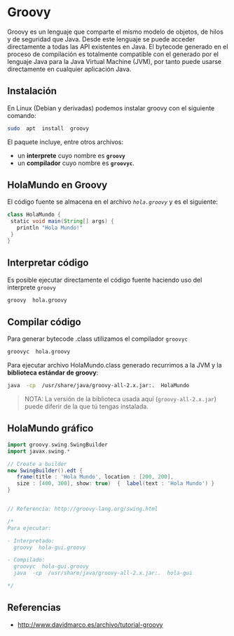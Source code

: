 # Groovy

Groovy es un lenguaje que comparte el mismo modelo de objetos, de hilos y de seguridad que Java. Desde este lenguaje se puede acceder directamente a todas las API existentes en Java. El bytecode generado en el proceso de compilación es totalmente compatible con el generado por el lenguaje Java para la Java Virtual Machine (JVM), por tanto puede usarse directamente en cualquier aplicación Java.

## Instalación

En Linux (Debian y derivadas) podemos instalar groovy con el siguiente comando:

```bash
sudo  apt  install  groovy
```

El paquete incluye, entre otros archivos: 

- un **interprete** cuyo nombre es **`groovy`**
- un **compilador** cuyo nombre es **`groovyc`**. 

## HolaMundo en Groovy

El código fuente se almacena en el archivo *`hola.groovy`* y es el siguiente:

```groovy
class HolaMundo {
 static void main(String[] args) {
   println "Hola Mundo!"
 }
}
```

## Interpretar código

Es posible ejecutar directamente el código fuente haciendo uso del interprete `groovy`

```bash
groovy  hola.groovy
```

## Compilar código

Para generar bytecode .class utilizamos el compilador `groovyc`

```bash
groovyc  hola.groovy
```

Para ejecutar archivo HolaMundo.class generado recurrimos a la JVM y la **biblioteca estándar de groovy**:

```bash
java  -cp  /usr/share/java/groovy-all-2.x.jar:.  HolaMundo
```

> NOTA: La versión de la biblioteca usada aquí (`groovy-all-2.x.jar`) puede diferir de la que tú tengas instalada.


## HolaMundo gráfico

```groovy
import groovy.swing.SwingBuilder 
import javax.swing.* 

// Create a builder 
new SwingBuilder().edt {
   frame(title : 'Hola Mundo', location : [200, 200], 
   size : [400, 300], show: true)  {  label(text : 'Hola Mundo') } 
}


// Referencia: http://groovy-lang.org/swing.html

/*
Para ejecutar: 

- Interpretado:
  groovy  hola-gui.groovy

- Compilado:
  groovyc  hola-gui.groovy
  java  -cp  /usr/share/java/groovy-all-2.x.jar:.  hola-gui 

*/
```



## Referencias

- http://www.davidmarco.es/archivo/tutorial-groovy

